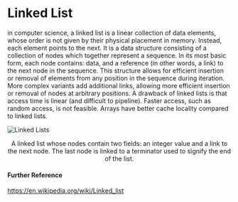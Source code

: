 # Linked List

in computer science, a linked list is a linear collection of data elements, whose order is not given by their physical placement in memory. Instead, each element points to the next. It is a data structure consisting of a collection of nodes which together represent a sequence. In its most basic form, each node contains: data, and a reference (in other words, a link) to the next node in the sequence. This structure allows for efficient insertion or removal of elements from any position in the sequence during iteration. More complex variants add additional links, allowing more efficient insertion or removal of nodes at arbitrary positions. A drawback of linked lists is that access time is linear (and difficult to pipeline). Faster access, such as random access, is not feasible. Arrays have better cache locality compared to linked lists. 

![Linked Lists](https://upload.wikimedia.org/wikipedia/commons/thumb/6/6d/Singly-linked-list.svg/408px-Singly-linked-list.svg.png)

<p align="center">A linked list whose nodes contain two fields: an integer value and a link to the next node. The last node is linked to a terminator used to signify the end of the list.</p>

#### Further Reference

https://en.wikipedia.org/wiki/Linked_list
